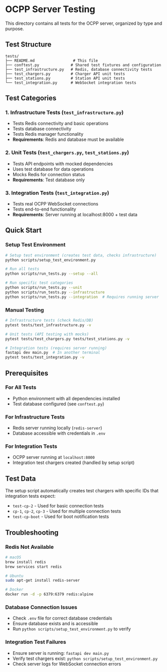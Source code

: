 # OCPP Server Testing

This directory contains all tests for the OCPP server, organized by type and purpose.

## Test Structure

```
tests/
├── README.md                 # This file
├── conftest.py              # Shared test fixtures and configuration
├── test_infrastructure.py   # Redis, database connectivity tests
├── test_chargers.py         # Charger API unit tests
├── test_stations.py         # Station API unit tests
└── test_integration.py      # WebSocket integration tests
```

## Test Categories

### 1. Infrastructure Tests (`test_infrastructure.py`)
- Tests Redis connectivity and basic operations
- Tests database connectivity
- Tests Redis manager functionality
- **Requirements**: Redis and database must be available

### 2. Unit Tests (`test_chargers.py`, `test_stations.py`)
- Tests API endpoints with mocked dependencies
- Uses test database for data operations
- Mocks Redis for connection status
- **Requirements**: Test database only

### 3. Integration Tests (`test_integration.py`)
- Tests real OCPP WebSocket connections
- Tests end-to-end functionality
- **Requirements**: Server running at localhost:8000 + test data

## Quick Start

### Setup Test Environment
```bash
# Setup test environment (creates test data, checks infrastructure)
python scripts/setup_test_environment.py

# Run all tests
python scripts/run_tests.py --setup --all

# Run specific test categories
python scripts/run_tests.py --unit
python scripts/run_tests.py --infrastructure  
python scripts/run_tests.py --integration  # Requires running server
```

### Manual Testing
```bash
# Infrastructure tests (check Redis/DB)
pytest tests/test_infrastructure.py -v

# Unit tests (API testing with mocks)
pytest tests/test_chargers.py tests/test_stations.py -v

# Integration tests (requires server running)
fastapi dev main.py  # In another terminal
pytest tests/test_integration.py -v
```

## Prerequisites

### For All Tests
- Python environment with all dependencies installed
- Test database configured (see `conftest.py`)

### For Infrastructure Tests
- Redis server running locally (`redis-server`)
- Database accessible with credentials in `.env`

### For Integration Tests
- OCPP server running at `localhost:8000`
- Integration test chargers created (handled by setup script)

## Test Data

The setup script automatically creates test chargers with specific IDs that integration tests expect:
- `test-cp-2` - Used for basic connection tests
- `cp-1`, `cp-2`, `cp-3` - Used for multiple connection tests  
- `test-cp-boot` - Used for boot notification tests

## Troubleshooting

### Redis Not Available
```bash
# macOS
brew install redis
brew services start redis

# Ubuntu  
sudo apt-get install redis-server

# Docker
docker run -d -p 6379:6379 redis:alpine
```

### Database Connection Issues
- Check `.env` file for correct database credentials
- Ensure database exists and is accessible
- Run `python scripts/setup_test_environment.py` to verify

### Integration Test Failures
- Ensure server is running: `fastapi dev main.py`
- Verify test chargers exist: `python scripts/setup_test_environment.py`
- Check server logs for WebSocket connection errors
